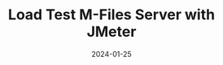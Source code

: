 ---
title: "Load Test M-Files Server with JMeter"
date: 2024-01-25
tags: [""]
dbiblogtitle: load-test-m-files-server-with-jmeter
---